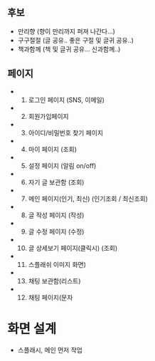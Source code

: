 ## 후보
- 만리향 (향이 만리까지 퍼져 나간다...)
- 구구절절 (글 공유.. 좋은 구절 및 글귀 공유..)
- 책과함께 (책 및 글귀 공유... 신과함께..)

## 페이지 
- 1. 로그인 페이지 (SNS, 이메일)
- 2. 회원가입페이지
- 3. 아이디/비밀번호 찾기 페이지
- 4. 마이 페이지 (조회)
- 5. 설정 페이지 (알림 on/off)
- 6. 자기 글 보관함 (조회)

- 7. 메인 페이지(인기, 최신) (인기조회 / 최신조회)
- 8. 글 작성 페이지 (작성)
- 9. 글 수정 페이지 (수정)
- 10. 글 상세보기 페이지(클릭시) (조회)

- 11. 스플래쉬 이미지 화면) 
- 13. 채팅 보관함(리스트)
- 12. 채팅 페이지(문자

# 화면 설계 
- 스플래시, 메인 먼저 작업
